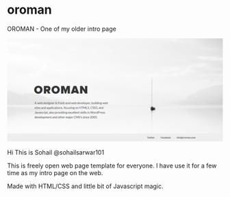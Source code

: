 # oroman
OROMAN - One of my older intro page

![Secreenshot](https://raw.githubusercontent.com/sohailsarwar101/oroman/master/Screenshot.png)

Hi This is Sohail @sohailsarwar101

This is freely open web page template for everyone. I have use it for a few time as my intro page on the web.

Made with HTML/CSS and little bit of Javascript magic.

